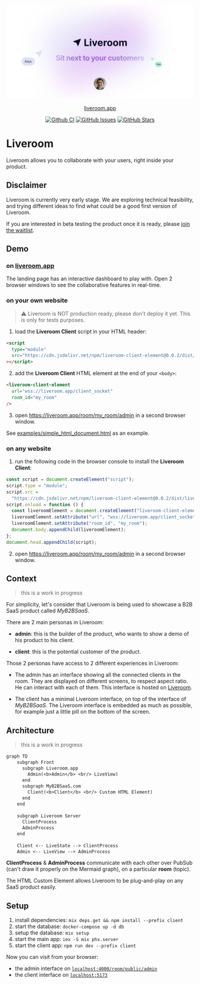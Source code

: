 <p align="center">
  <a href="https://liveroom.app">
    <img src="priv/static/images/liveroom_og_image.jpg" width="1200" alt="Liveroom logo" />
  </a>
</p>

<p align="center">
  <a href="https://liveroom.app">liveroom.app</a>
</p>

<p align="center">
  <a href="https://github.com/liveroom-app/liveroom/actions/workflows/CI.yml?query=branch%3Amain" class="m-1 d-inline-block"><img alt="Github CI" src="https://img.shields.io/github/actions/workflow/status/liveroom-app/liveroom/CI.yml?branch=main"></a>
  <!-- <a href="https://www.jsdelivr.com/package/npm/liveroom" class="m-1 d-inline-block"><img alt="jsDelivr hits (npm)" src="https://img.shields.io/jsdelivr/npm/hm/liveroom?label=jsDelivr%20hits&color=007ec6"></a> -->
  <a href="https://github.com/liveroom-app/liveroom/issues" class="m-1 d-inline-block"><img alt="GitHub Issues" src="https://img.shields.io/github/issues/liveroom-app/liveroom"></a>
  <a href="https://github.com/liveroom-app/liveroom" class="m-1 d-inline-block"><img alt="GitHub Stars" src="https://img.shields.io/github/stars/liveroom-app/liveroom?label=github%20stars&color=007ec6"></a>
</p>

# Liveroom

Liveroom allows you to collaborate with your users, right inside your product.

## Disclaimer

Liveroom is currently very early stage. We are exploring technical feasibility, and trying different ideas to find what could be a good first version of Liveroom.

If you are interested in beta testing the product once it is ready, please [join the waitlist](https://tally.so/r/wQ1EvX).

## Demo

### on [liveroom.app](https://liveroom.app)

The landing page has an interactive dashboard to play with. Open 2 browser windows to see the collaborative features in real-time.

### on your own website

> ⚠️ Liveroom is NOT production ready, please don't deploy it yet. This is only for tests purposes.

1. load the **Liveroom Client** script in your HTML header:

```html
<script
  type="module"
  src="https://cdn.jsdelivr.net/npm/liveroom-client-element@0.0.2/dist/liveroom-client-element.es.min.js"
></script>
```

2. add the **Liveroom Client** HTML element at the end of your `<body>`:

```html
<liveroom-client-element
  url="wss://liveroom.app/client_socket"
  room_id="my_room"
/>
```

3. open https://liveroom.app/room/my_room/admin in a second browser window.

See [examples/simple_html_document.html](examples/simple_html_document.html) as an example.

### on any website

1. run the following code in the browser console to install the **Liveroom Client**:

```js
const script = document.createElement("script");
script.type = "module";
script.src =
  "https://cdn.jsdelivr.net/npm/liveroom-client-element@0.0.2/dist/liveroom-client-element.es.min.js";
script.onload = function () {
  const liveroomElement = document.createElement("liveroom-client-element");
  liveroomElement.setAttribute("url", "wss://liveroom.app/client_socket");
  liveroomElement.setAttribute("room_id", "my_room");
  document.body.appendChild(liveroomElement);
};
document.head.appendChild(script);
```

2. open https://liveroom.app/room/my_room/admin in a second browser window.

## Context

> this is a work in progress

For simplicity, let's consider that Liveroom is being used to showcase a B2B SaaS product called _MyB2BSaaS_.

There are 2 main personas in Liveroom:

- **admin**: this is the builder of the product, who wants to show a demo of his product to his client.

- **client**: this is the potential customer of the product.

Those 2 personas have access to 2 different experiences in Liveroom:

- The admin has an interface showing all the connected clients in the room. They are displayed on different screens, to respect aspect ratio. He can interact with each of them. This interface is hosted on [Liveroom](https://liveroom.app).

- The client has a minimal Liveroom interface, on top of the interface of _MyB2BSaaS_. The Liveroom interface is embedded as much as possible, for example just a little pill on the bottom of the screen.

## Architecture

> this is a work in progress

```mermaid
graph TD
    subgraph Front
      subgraph Liveroom.app
        Admin(<b>Admin</b> <br/> LiveView)
      end
      subgraph MyB2BSaaS.com
        Client(<b>Client</b> <br/> Custom HTML Element)
      end
    end

    subgraph Liveroom Server
      ClientProcess
      AdminProcess
    end

    Client <-- LiveState --> ClientProcess
    Admin <-- LiveView --> AdminProcess
```

**ClientProcess** & **AdminProcess** communicate with each other over PubSub (can't draw it properly on the Mermaid graph), on a particular **room** (topic).

The HTML Custom Element allows Liveroom to be plug-and-play on any SaaS product easily.

## Setup

1. install dependencies: `mix deps.get && npm install --prefix client`
2. start the database: `docker-compose up -d db`
3. setup the database: `mix setup`
4. start the main app: `iex -S mix phx.server`
5. start the client app: `npm run dev --prefix client`

Now you can visit from your browser:

- the admin interface on [`localhost:4000/room/public/admin`](http://localhost:4000/room/public/admin)
- the client interface on [`localhost:5173`](http://localhost:5173)
